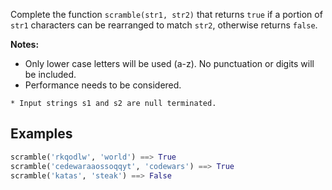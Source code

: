 Complete the  function `scramble(str1, str2)` that returns `true` if a portion of ```str1``` characters can be rearranged to match ```str2```, otherwise returns ```false```.

**Notes:**
* Only lower case letters will be used (a-z). No punctuation or digits will be included.
* Performance needs to be considered.

```if:c
* Input strings s1 and s2 are null terminated.
```

## Examples

```python
scramble('rkqodlw', 'world') ==> True
scramble('cedewaraaossoqqyt', 'codewars') ==> True
scramble('katas', 'steak') ==> False
```
